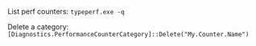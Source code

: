 List perf counters: 
`typeperf.exe -q`

Delete a category:
`[Diagnostics.PerformanceCounterCategory]::Delete("My.Counter.Name")`
